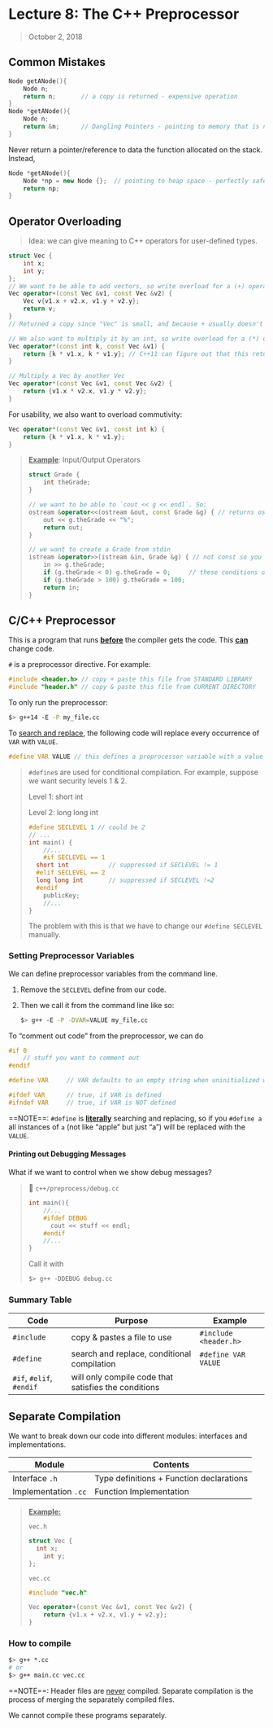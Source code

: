 # Lecture 8: The C++ Preprocessor

> October 2, 2018

## Common Mistakes

```c++
Node getANode(){
    Node n;
    return n; 		// a copy is returned - expensive operation
}
Node *getANode(){
    Node n;
    return &n; 		// Dangling Pointers - pointing to memory that is not accessible
}
```

Never return a pointer/reference to data the function allocated on the stack. Instead,

```c++
Node *getANode(){
    Node *np = new Node {};  // pointing to heap space - perfectly safe and efficient
    return np;
}
```

## Operator Overloading

> Idea: we can give meaning to C++ operators for user-defined types.

```c++
struct Vec {
    int x;
    int y;
};
// We want to be able to add vectors, so write overload for a (+) operator
Vec operator+(const Vec &v1, const Vec &v2) {
    Vec v{v1.x + v2.x, v1.y + v2.y};
    return v;
}
// Returned a copy since "Vec" is small, and because + usually doesn't need a type pointer

// We also want to multiply it by an int, so write overload for a (*) operator
Vec operator*(const int k, const Vec &v1) {
    return {k * v1.x, k * v1.y}; // C++11 can figure out that this return type is a Vec
}

// Multiply a Vec by another Vec
Vec operator*(const Vec &v1, const Vec &v2) {
    return {v1.x * v2.x, v1.y * v2.y};
}
```

For usability, we also want to overload commutivity:

```c++
Vec operator*(const Vec &v1, const int k) {
    return {k * v1.x, k * v1.y};
}
```

> **<u>Example</u>**: Input/Output Operators
>
> ```c++
> struct Grade {
>     int theGrade;
> }
> 
> // we want to be able to `cout << g << endl`. So:
> ostream &operator<<(ostream &out, const Grade &g) { // returns ostream reference
>     out << g.theGrade << "%";
>     return out;
> }
> 
> // we want to create a Grade from stdin
> istream &operator>>(istream &in, Grade &g) { // not const so you can modify it
>     in >> g.theGrade;
>     if (g.theGrade < 0) g.theGrade = 0;	  // these conditions only need to be written once!
>     if (g.theGrade > 100) g.theGrade = 100;
>     return in;
> }
> ```

## C/C++ Preprocessor

This is a program that runs <u>**before**</u> the compiler gets the code. This <u>**can**</u> change code.

`#` is a preprocessor directive. For example:

```c++
#include <header.h> // copy + paste this file from STANDARD LIBRARY
#include "header.h" // copy & paste this file from CURRENT DIRECTORY
```

To only run the preprocessor:

```bash
$> g++14 -E -P my_file.cc
```

To <u>search and replace</u>, the following code will replace every occurrence of `VAR` with `VALUE`.

```c++
#define VAR VALUE // this defines a proprocessor variable with a value
```

> `#define`s are used for conditional compilation. For example, suppose we want security levels 1 & 2.
>
> Level 1: short int
>
> Level 2: long long int
>
> ```c++
> #define SECLEVEL 1 // could be 2
> // ...
> int main() {
>     //...
>     #if SECLEVEL == 1
> 	short int 			// suppressed if SECLEVEL != 1
> 	#elif SECLEVEL == 2
> 	long long int 		// suppressed if SECLEVEL !=2
> 	#endif
>     publicKey;
>     //...
> }
> ```
>
> The problem with this is that we have to change our `#define SECLEVEL` manually. 

### Setting Preprocessor Variables

We can define preprocessor variables from the command line.

1. Remove the `SECLEVEL` define from our code.

2. Then we call it from the command line like so:

   ```bash
   $> g++ -E -P -DVAR=VALUE my_file.cc
   ```

To “comment out code” from the preprocessor, we can do

```c++
#if 0
	// stuff you want to comment out
#endif
```

```c++
#define VAR		// VAR defaults to an empty string when uninitialized with a VALUE

#ifdef VAR		// true, if VAR is defined
#ifndef VAR		// true, if VAR is NOT defined
```

==NOTE==: `#define` is **<u>literally</u>** searching and replacing, so if you `#define a` all instances of `a` (not like “apple” but just “a”) will be replaced with the `VALUE`.

#### Printing out Debugging Messages

What if we want to control when we show debug messages?

> :file_folder: `c++/preprocess/debug.cc`
>
> ```c++
> int main(){
>     //...
>     #ifdef DEBUG
>     	cout << stuff << endl;
>     #endif
>     //...
> }
> ```
>
> Call it with
>
> ```bash
> $> g++ -DDEBUG debug.cc
> ```

### Summary Table

| Code                     | Purpose                                              | Example               |
| ------------------------ | ---------------------------------------------------- | --------------------- |
| `#include`               | copy & pastes a file to use                          | `#include <header.h>` |
| `#define`                | search and replace, conditional compilation          | `#define VAR VALUE`   |
| `#if`, `#elif`, `#endif` | will only compile code that satisfies the conditions |                       |

## Separate Compilation

We want to break down our code into different modules: interfaces and implementations.

| Module               | Contents                                 |
| -------------------- | ---------------------------------------- |
| Interface `.h`       | Type definitions + Function declarations |
| Implementation `.cc` | Function Implementation                  |

> <u>**Example:**</u>
>
> `vec.h`
>
> ```c++
> struct Vec { 
> 	int x;
>     int y;
> };
> ```
>
> `vec.cc`
>
> ```c++
> #include "vec.h"
> 
> Vec operator+(const Vec &v1, const Vec &v2) {
>     return {v1.x + v2.x, v1.y + v2.y};
> }
> ```

### How to compile

```bash
$> g++ *.cc
# or
$> g++ main.cc vec.cc
```

==NOTE==: Header files are <u>never</u> compiled. Separate compilation is the process of merging the separately compiled files.

We cannot compile these programs separately.


